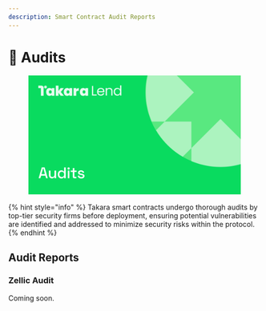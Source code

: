 ```yaml
---
description: Smart Contract Audit Reports
---
```


# 🔎 Audits

<figure><img src="../.gitbook/assets/audits.png" alt=""><figcaption></figcaption></figure>

{% hint style="info" %}
Takara smart contracts undergo thorough audits by top-tier security firms before deployment, ensuring potential vulnerabilities are identified and addressed to minimize security risks within the protocol.
{% endhint %}

## Audit Reports

### Zellic Audit

Coming soon.
